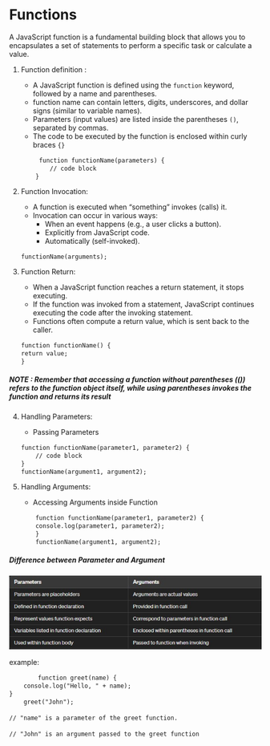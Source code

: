 # Functions
A JavaScript function is a fundamental building block that allows you to encapsulates a set of statements to perform a specific task or calculate a value.

1.  Function definition :
    *  A JavaScript function is defined using the `function` keyword, followed by a name and parentheses. 
    * function name can contain letters, digits, underscores, and dollar signs (similar to variable names).
    * Parameters (input values) are listed inside the parentheses `()`, separated by commas.
    * The code to be executed by the function is enclosed within curly braces `{}`
    
    ```
         function functionName(parameters) {
            // code block
        }
    ```    
   

2. Function Invocation:
    * A function is executed when “something” invokes (calls) it.
    * Invocation can occur in various ways:
        * When an event happens (e.g., a user clicks a button).
        * Explicitly from JavaScript code.
        * Automatically (self-invoked).

    ```
    functionName(arguments);    
    ```
3. Function Return:
    * When a JavaScript function reaches a return statement, it stops executing.
    * If the function was invoked from a statement, JavaScript continues executing the code after the invoking statement.
    * Functions often compute a return value, which is sent back to the caller.

    ```
    function functionName() {
    return value;
    }
    ```
##### NOTE : Remember that accessing a function without parentheses (()) refers to the function object itself, while using parentheses invokes the function and returns its result

4. Handling Parameters:
    
    * Passing Parameters

    ```
    function functionName(parameter1, parameter2) {
        // code block
    }
    functionName(argument1, argument2);
    ```
5. Handling Arguments:

    * Accessing Arguments inside Function
    
    ```
        function functionName(parameter1, parameter2) {
        console.log(parameter1, parameter2);
        }
        functionName(argument1, argument2);
    ```     

##### Difference between Parameter and Argument

![alt text](Parameters-Vs-Arguments.jpg)

example: 

```
        function greet(name) {
    console.log("Hello, " + name);
}
    greet("John");

// "name" is a parameter of the greet function.

// "John" is an argument passed to the greet function 
```